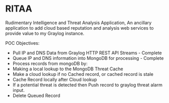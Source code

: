 # RITAA
Rudimentary Intelligence and Threat Analysis Application,
An ancillary application to add cloud based reputation and analysis web services to provide value to my Graylog instance.

POC Objectives:
- Pull IP and DNS Data from Graylog HTTP REST API Streams - Complete
- Queue IP and DNS information into MongoDB for processing - Complete
- Process records from mongoDB by:
- Making a local lookup to the MongoDB Threat Cache
- Make a cloud lookup if no Cached record, or cached record is stale
- Cache Record locally after Cloud lookup
- If a potential threat is detected then Push record to graylog threat alarm input.
- Delete Queued Record
